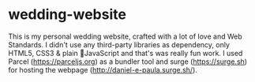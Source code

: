# wedding-website

This is my personal wedding website, crafted with a lot of love and Web Standards. I didn't use any third-party libraries as dependency, only HTML5, CSS3 & plain 🍦JavaScript and that's was really fun work. I used Parcel (https://parceljs.org) as a bundler tool and surge (https://surge.sh) for hosting the webpage (http://daniel-e-paula.surge.sh/).
